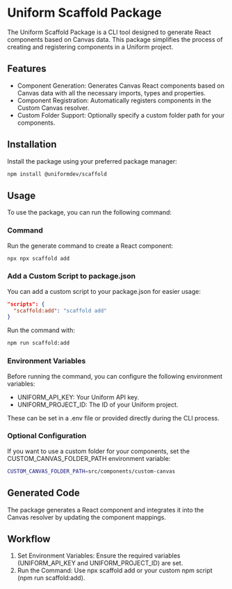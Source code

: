 # Uniform Scaffold Package

The Uniform Scaffold Package is a CLI tool designed to generate React components based on Canvas data. This package simplifies the process of creating and registering components in a Uniform project.

## Features

- Component Generation: Generates Canvas React components based on Canvas data with all the necessary imports, types and properties.
- Component Registration: Automatically registers components in the Custom Canvas resolver.
- Custom Folder Support: Optionally specify a custom folder path for your components.

## Installation

Install the package using your preferred package manager:

```bash
npm install @uniformdev/scaffold
```

## Usage

To use the package, you can run the following command:

### Command

Run the generate command to create a React component:

```bash
npx npx scaffold add
```

### Add a Custom Script to package.json

You can add a custom script to your package.json for easier usage:

```json
"scripts": {
  "scaffold:add": "scaffold add"
}
```

Run the command with:

```bash
npm run scaffold:add
```

### Environment Variables

Before running the command, you can configure the following environment variables:

- UNIFORM_API_KEY: Your Uniform API key.
- UNIFORM_PROJECT_ID: The ID of your Uniform project.

These can be set in a .env file or provided directly during the CLI process.

### Optional Configuration

If you want to use a custom folder for your components, set the CUSTOM_CANVAS_FOLDER_PATH environment variable:

```bash
CUSTOM_CANVAS_FOLDER_PATH=src/components/custom-canvas
```

## Generated Code

The package generates a React component and integrates it into the Canvas resolver by updating the component mappings.

## Workflow

1. Set Environment Variables: Ensure the required variables (UNIFORM_API_KEY and UNIFORM_PROJECT_ID) are set.
2. Run the Command: Use npx scaffold add or your custom npm script (npm run scaffold:add).
